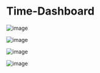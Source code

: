 # Time-Dashboard

![image](https://user-images.githubusercontent.com/86546157/147836268-4845495f-decc-48e1-b5c4-75c7680375ee.png)

![image](https://user-images.githubusercontent.com/86546157/147836273-59eaf9f5-2223-4eee-a54c-1be538142728.png)

![image](https://user-images.githubusercontent.com/86546157/147836359-61656293-4e26-4e6f-bbd1-28a82a9e0190.png)

![image](https://user-images.githubusercontent.com/86546157/147836375-dc9bddbf-68ba-4366-8671-7613b773257e.png)
